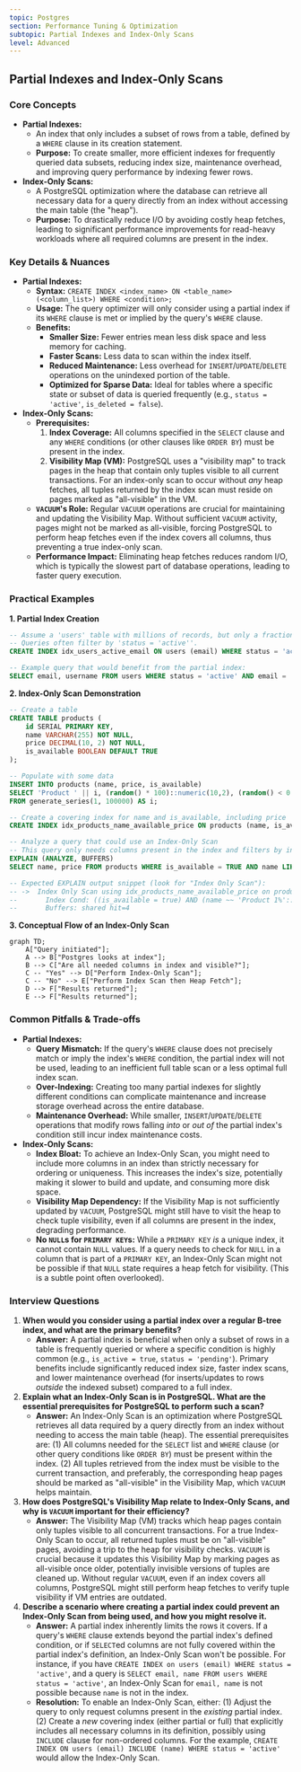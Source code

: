 ```yaml
---
topic: Postgres
section: Performance Tuning & Optimization
subtopic: Partial Indexes and Index-Only Scans
level: Advanced
---
```


## Partial Indexes and Index-Only Scans
### Core Concepts

*   **Partial Indexes:**
    *   An index that only includes a subset of rows from a table, defined by a `WHERE` clause in its creation statement.
    *   **Purpose:** To create smaller, more efficient indexes for frequently queried data subsets, reducing index size, maintenance overhead, and improving query performance by indexing fewer rows.
*   **Index-Only Scans:**
    *   A PostgreSQL optimization where the database can retrieve all necessary data for a query directly from an index without accessing the main table (the "heap").
    *   **Purpose:** To drastically reduce I/O by avoiding costly heap fetches, leading to significant performance improvements for read-heavy workloads where all required columns are present in the index.

### Key Details & Nuances

*   **Partial Indexes:**
    *   **Syntax:** `CREATE INDEX <index_name> ON <table_name> (<column_list>) WHERE <condition>;`
    *   **Usage:** The query optimizer will only consider using a partial index if its `WHERE` clause is met or implied by the query's `WHERE` clause.
    *   **Benefits:**
        *   **Smaller Size:** Fewer entries mean less disk space and less memory for caching.
        *   **Faster Scans:** Less data to scan within the index itself.
        *   **Reduced Maintenance:** Less overhead for `INSERT`/`UPDATE`/`DELETE` operations on the unindexed portion of the table.
        *   **Optimized for Sparse Data:** Ideal for tables where a specific state or subset of data is queried frequently (e.g., `status = 'active'`, `is_deleted = false`).
*   **Index-Only Scans:**
    *   **Prerequisites:**
        1.  **Index Coverage:** All columns specified in the `SELECT` clause and any `WHERE` conditions (or other clauses like `ORDER BY`) must be present in the index.
        2.  **Visibility Map (VM):** PostgreSQL uses a "visibility map" to track pages in the heap that contain only tuples visible to all current transactions. For an index-only scan to occur without *any* heap fetches, all tuples returned by the index scan must reside on pages marked as "all-visible" in the VM.
    *   **`VACUUM`'s Role:** Regular `VACUUM` operations are crucial for maintaining and updating the Visibility Map. Without sufficient `VACUUM` activity, pages might not be marked as all-visible, forcing PostgreSQL to perform heap fetches even if the index covers all columns, thus preventing a true index-only scan.
    *   **Performance Impact:** Eliminating heap fetches reduces random I/O, which is typically the slowest part of database operations, leading to faster query execution.

### Practical Examples

**1. Partial Index Creation**

```sql
-- Assume a 'users' table with millions of records, but only a fraction are 'active'.
-- Queries often filter by 'status = 'active''.
CREATE INDEX idx_users_active_email ON users (email) WHERE status = 'active';

-- Example query that would benefit from the partial index:
SELECT email, username FROM users WHERE status = 'active' AND email = 'john.doe@example.com';
```

**2. Index-Only Scan Demonstration**

```sql
-- Create a table
CREATE TABLE products (
    id SERIAL PRIMARY KEY,
    name VARCHAR(255) NOT NULL,
    price DECIMAL(10, 2) NOT NULL,
    is_available BOOLEAN DEFAULT TRUE
);

-- Populate with some data
INSERT INTO products (name, price, is_available)
SELECT 'Product ' || i, (random() * 100)::numeric(10,2), (random() < 0.8)
FROM generate_series(1, 100000) AS i;

-- Create a covering index for name and is_available, including price
CREATE INDEX idx_products_name_available_price ON products (name, is_available, price);

-- Analyze a query that could use an Index-Only Scan
-- This query only needs columns present in the index and filters by indexed columns.
EXPLAIN (ANALYZE, BUFFERS)
SELECT name, price FROM products WHERE is_available = TRUE AND name LIKE 'Product 1%';

-- Expected EXPLAIN output snippet (look for "Index Only Scan"):
-- ->  Index Only Scan using idx_products_name_available_price on products  (cost=0.42..8.44 rows=1 width=32) (actual time=0.010..0.021 rows=1 loops=1)
--       Index Cond: ((is_available = true) AND (name ~~ 'Product 1%'::text))
--       Buffers: shared hit=4
```

**3. Conceptual Flow of an Index-Only Scan**

```mermaid
graph TD;
    A["Query initiated"];
    A --> B["Postgres looks at index"];
    B --> C["Are all needed columns in index and visible?"];
    C -- "Yes" --> D["Perform Index-Only Scan"];
    C -- "No" --> E["Perform Index Scan then Heap Fetch"];
    D --> F["Results returned"];
    E --> F["Results returned"];
```

### Common Pitfalls & Trade-offs

*   **Partial Indexes:**
    *   **Query Mismatch:** If the query's `WHERE` clause does not precisely match or imply the index's `WHERE` condition, the partial index will not be used, leading to an inefficient full table scan or a less optimal full index scan.
    *   **Over-Indexing:** Creating too many partial indexes for slightly different conditions can complicate maintenance and increase storage overhead across the entire database.
    *   **Maintenance Overhead:** While smaller, `INSERT`/`UPDATE`/`DELETE` operations that modify rows falling *into* or *out of* the partial index's condition still incur index maintenance costs.
*   **Index-Only Scans:**
    *   **Index Bloat:** To achieve an Index-Only Scan, you might need to include more columns in an index than strictly necessary for ordering or uniqueness. This increases the index's size, potentially making it slower to build and update, and consuming more disk space.
    *   **Visibility Map Dependency:** If the Visibility Map is not sufficiently updated by `VACUUM`, PostgreSQL might still have to visit the heap to check tuple visibility, even if all columns are present in the index, degrading performance.
    *   **No `NULL`s for `PRIMARY KEY`s:** While a `PRIMARY KEY` *is* a unique index, it cannot contain `NULL` values. If a query needs to check for `NULL` in a column that is part of a `PRIMARY KEY`, an Index-Only Scan might not be possible if that `NULL` state requires a heap fetch for visibility. (This is a subtle point often overlooked).

### Interview Questions

1.  **When would you consider using a partial index over a regular B-tree index, and what are the primary benefits?**
    *   **Answer:** A partial index is beneficial when only a subset of rows in a table is frequently queried or where a specific condition is highly common (e.g., `is_active = true`, `status = 'pending'`). Primary benefits include significantly reduced index size, faster index scans, and lower maintenance overhead (for inserts/updates to rows *outside* the indexed subset) compared to a full index.
2.  **Explain what an Index-Only Scan is in PostgreSQL. What are the essential prerequisites for PostgreSQL to perform such a scan?**
    *   **Answer:** An Index-Only Scan is an optimization where PostgreSQL retrieves all data required by a query directly from an index without needing to access the main table (heap). The essential prerequisites are: (1) All columns needed for the `SELECT` list and `WHERE` clause (or other query conditions like `ORDER BY`) must be present within the index. (2) All tuples retrieved from the index must be visible to the current transaction, and preferably, the corresponding heap pages should be marked as "all-visible" in the Visibility Map, which `VACUUM` helps maintain.
3.  **How does PostgreSQL's Visibility Map relate to Index-Only Scans, and why is `VACUUM` important for their efficiency?**
    *   **Answer:** The Visibility Map (VM) tracks which heap pages contain only tuples visible to all concurrent transactions. For a true Index-Only Scan to occur, all returned tuples must be on "all-visible" pages, avoiding a trip to the heap for visibility checks. `VACUUM` is crucial because it updates this Visibility Map by marking pages as all-visible once older, potentially invisible versions of tuples are cleaned up. Without regular `VACUUM`, even if an index covers all columns, PostgreSQL might still perform heap fetches to verify tuple visibility if VM entries are outdated.
4.  **Describe a scenario where creating a partial index could prevent an Index-Only Scan from being used, and how you might resolve it.**
    *   **Answer:** A partial index inherently limits the rows it covers. If a query's `WHERE` clause extends beyond the partial index's defined condition, or if `SELECT`ed columns are not fully covered within the partial index's definition, an Index-Only Scan won't be possible. For instance, if you have `CREATE INDEX on users (email) WHERE status = 'active'`, and a query is `SELECT email, name FROM users WHERE status = 'active'`, an Index-Only Scan for `email, name` is not possible because `name` is not in the index.
    *   **Resolution:** To enable an Index-Only Scan, either: (1) Adjust the query to only request columns present in the *existing* partial index. (2) Create a *new* covering index (either partial or full) that explicitly includes all necessary columns in its definition, possibly using `INCLUDE` clause for non-ordered columns. For the example, `CREATE INDEX ON users (email) INCLUDE (name) WHERE status = 'active'` would allow the Index-Only Scan.